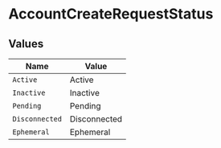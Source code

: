 # AccountCreateRequestStatus


## Values

| Name           | Value          |
| -------------- | -------------- |
| `Active`       | Active         |
| `Inactive`     | Inactive       |
| `Pending`      | Pending        |
| `Disconnected` | Disconnected   |
| `Ephemeral`    | Ephemeral      |